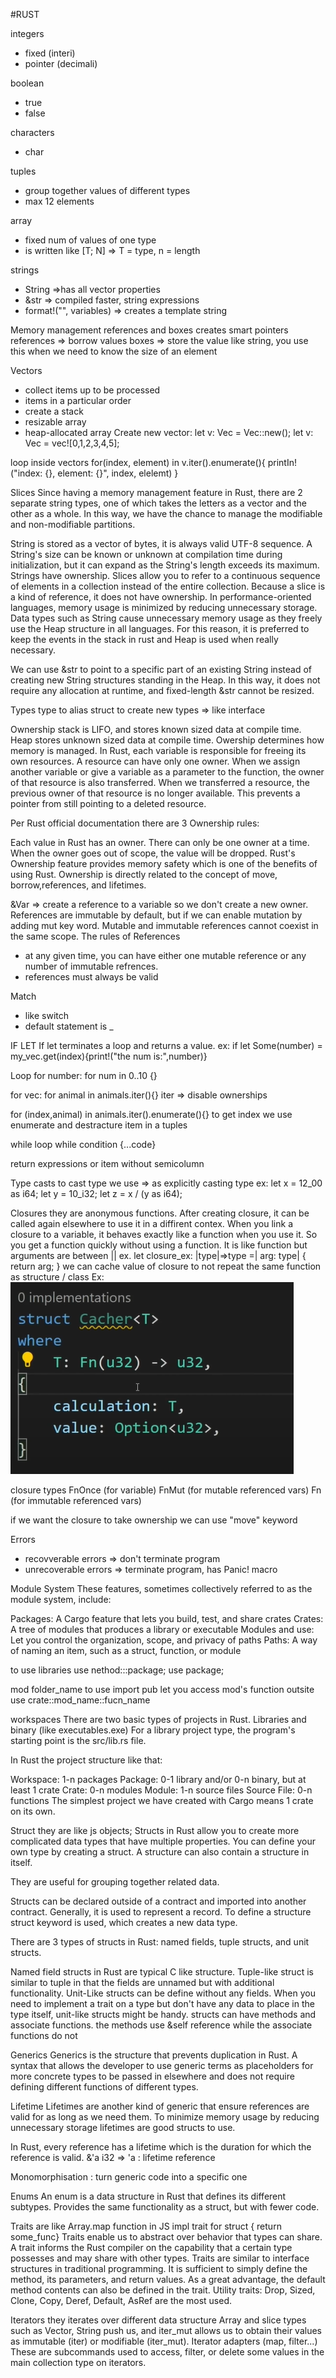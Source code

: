 #RUST

integers

- fixed (interi)
- pointer (decimali)

boolean

- true
- false

characters

- char

tuples

- group together values of different types
- max 12 elements

array

- fixed num of values of one type
- is written like [T; N] => T = type, n = length

strings

- String =>has all vector properties
- &str => compiled faster, string expressions
- format!("", variables) => creates a template string

Memory management
references and boxes creates smart pointers
references => borrow values
boxes => store the value like string, you use this when we need to know the size of an element

Vectors

- collect items up to be processed
- items in a particular order
- create a stack
- resizable array
- heap-allocated array
  Create new vector:
  let v: Vec<i32> = Vec::new();
  let v: Vec<i32> = vec![0,1,2,3,4,5];

loop inside vectors
for(index, element) in v.iter().enumerate(){
printIn!("index: {}, element: {}", index, elelemt)
}

Slices
Since having a memory management feature in Rust, there are 2 separate string types, one of which takes the letters as a vector and the other as a whole. In this way, we have the chance to manage the modifiable and non-modifiable partitions.

String is stored as a vector of bytes, it is always valid UTF-8 sequence. A String's size can be known or unknown at compilation time during initialization, but it can expand as the String's length exceeds its maximum. Strings have ownership.
Slices allow you to refer to a continuous sequence of elements in a collection instead of the entire collection. Because a slice is a kind of reference, it does not have ownership.
In performance-oriented languages, memory usage is minimized by reducing unnecessary storage. Data types such as String cause unnecessary memory usage as they freely use the Heap structure in all languages. For this reason, it is preferred to keep the events in the stack in rust and Heap is used when really necessary.

We can use &str to point to a specific part of an existing String instead of creating new String structures standing in the Heap. In this way, it does not require any allocation at runtime, and fixed-length &str cannot be resized.

Types
type to alias
struct to create new types => like interface

Ownership
stack is LIFO, and stores known sized data at compile time.
Heap stores unknown sized data at compile time.
Owership determines how memory is managed.
In Rust, each variable is responsible for freeing its own resources. A resource can have only one owner. When we assign another variable or give a variable as a parameter to the function, the owner of that resource is also transferred. When we transferred a resource, the previous owner of that resource is no longer available. This prevents a pointer from still pointing to a deleted resource.

Per Rust official documentation there are 3 Ownership rules:

Each value in Rust has an owner.
There can only be one owner at a time.
When the owner goes out of scope, the value will be dropped.
Rust's Ownership feature provides memory safety which is one of the benefits of using Rust. Ownership is directly related to the concept of move, borrow,references, and lifetimes.

&Var => create a reference to a variable so we don't create a new owner. References are immutable by default, but if we can enable mutation by adding mut key word. Mutable and immutable references cannot coexist in the same scope.
The rules of References

- at any given time, you can have either one mutable reference or any number of immutable refrences.
- references must always be valid

Match

- like switch
- default statement is \_

IF LET
If let terminates a loop and returns a value.
ex: if let Some(number) = my_vec.get(index){print!("the num is:",number)}

Loop
for number:
for num in 0..10 {}

for vec:
for animal in animals.iter(){}
iter => disable ownerships

for (index,animal) in animals.iter().enumerate(){}
to get index we use enumerate and destracture item in a tuples

while loop
while condition {...code}

return expressions or item without semicolumn

Type casts
to cast type we use => as
explicitly casting type ex:
let x = 12_00 as i64;
let y = 10_i32;
let z = x / (y as i64);

Closures
they are anonymous functions.
After creating closure, it can be called again elsewhere to use it in a diffirent contex. When you link a closure to a variable, it behaves exactly like a function when you use it. So you get a function quickly without using a function.
It is like function but arguments are between ||
ex.
let closure_ex: |type|=>type =| arg: type| {
return arg;
}
we can cache value of closure to not repeat the same function as structure / class
Ex:
<img src="./cacher.png" />

closure types
FnOnce (for variable)
FnMut (for mutable referenced vars)
Fn (for immutable referenced vars)

if we want the closure to take ownership we can use "move" keyword

Errors

- recovverable errors => don't terminate program
- unrecoverable errors => terminate program, has Panic! macro

Module System
These features, sometimes collectively referred to as the module system, include:

Packages: A Cargo feature that lets you build, test, and share crates
Crates: A tree of modules that produces a library or executable
Modules and use: Let you control the organization, scope, and privacy of paths
Paths: A way of naming an item, such as a struct, function, or module

to use libraries
use nethod:::package;
use package;

mod folder_name to use import
pub let you access mod's function outsite
use crate::mod_name::fucn_name

workspaces
There are two basic types of projects in Rust. Libraries and binary (like executables.exe)
For a library project type, the program's starting point is the src/lib.rs file.

In Rust the project structure like that:

Workspace: 1-n packages
Package: 0-1 library and/or 0-n binary, but at least 1 crate
Crate: 0-n modules
Module: 1-n source files
Source File: 0-n functions
The simplest project we have created with Cargo means 1 crate on its own.

Struct
they are like js objects;
Structs in Rust allow you to create more complicated data types that have multiple properties. You can define your own type by creating a struct. A structure can also contain a structure in itself.

They are useful for grouping together related data.

Structs can be declared outside of a contract and imported into another contract. Generally, it is used to represent a record. To define a structure struct keyword is used, which creates a new data type.

There are 3 types of structs in Rust: named fields, tuple structs, and unit structs.

Named field structs in Rust are typical C like structure.
Tuple-like struct is similar to tuple in that the fields are unnamed but with additional functionality.
Unit-Like structs can be define without any fields. When you need to implement a trait on a type but don't have any data to place in the type itself, unit-like structs might be handy.
structs can have methods and associate functions. the methods use &self reference while the associate functions do not

Generics
Generics is the structure that prevents duplication in Rust. A syntax that allows the developer to use generic terms as placeholders for more concrete types to be passed in elsewhere and does not require defining different functions of different types.

Lifetime
Lifetimes are another kind of generic that ensure references are valid for as long as we need them. To minimize memory usage by reducing unnecessary storage lifetimes are good structs to use.

In Rust, every reference has a lifetime which is the duration for which the reference is valid.
&'a i32 => 'a : lifetime reference

Monomorphisation : turn generic code into a specific one

Enums
An enum is a data structure in Rust that defines its different subtypes. Provides the same functionality as a struct, but with fewer code.

Traits
are like Array.map function in JS
impl trait for struct { return some_func}
Traits enable us to abstract over behavior that types can share. A trait informs the Rust compiler on the capability that a certain type possesses and may share with other types.
Traits are similar to interface structures in traditional programming. It is sufficient to simply define the method, its parameters, and return values. As a great advantage, the default method contents can also be defined in the trait.
Utility traits: Drop, Sized, Clone, Copy, Deref, Default, AsRef are the most used.

Iterators
they iterates over different data structure
Array and slice types such as Vector, String push us, and iter_mut allows us to obtain their values as immutable (iter) or modifiable (iter_mut).
Iterator adapters (map, filter...)
These are subcommands used to access, filter, or delete some values in the main collection type on iterators.
